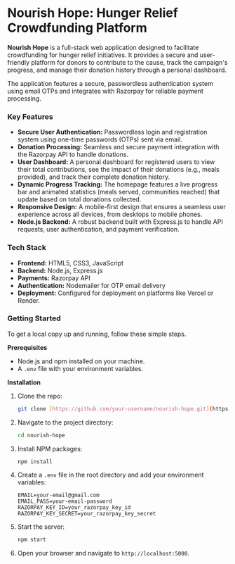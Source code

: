 # Nourish Hope: Hunger Relief Crowdfunding Platform

**Nourish Hope** is a full-stack web application designed to facilitate crowdfunding for hunger relief initiatives. It provides a secure and user-friendly platform for donors to contribute to the cause, track the campaign's progress, and manage their donation history through a personal dashboard.

The application features a secure, passwordless authentication system using email OTPs and integrates with Razorpay for reliable payment processing.

### Key Features

* **Secure User Authentication:** Passwordless login and registration system using one-time passwords (OTPs) sent via email.
* **Donation Processing:** Seamless and secure payment integration with the Razorpay API to handle donations.
* **User Dashboard:** A personal dashboard for registered users to view their total contributions, see the impact of their donations (e.g., meals provided), and track their complete donation history.
* **Dynamic Progress Tracking:** The homepage features a live progress bar and animated statistics (meals served, communities reached) that update based on total donations collected.
* **Responsive Design:** A mobile-first design that ensures a seamless user experience across all devices, from desktops to mobile phones.
* **Node.js Backend:** A robust backend built with Express.js to handle API requests, user authentication, and payment verification.

### Tech Stack

* **Frontend:** HTML5, CSS3, JavaScript
* **Backend:** Node.js, Express.js
* **Payments:** Razorpay API
* **Authentication:** Nodemailer for OTP email delivery
* **Deployment:** Configured for deployment on platforms like Vercel or Render.

### Getting Started

To get a local copy up and running, follow these simple steps.

**Prerequisites**

* Node.js and npm installed on your machine.
* A `.env` file with your environment variables.

**Installation**

1.  Clone the repo:
    ```sh
    git clone [https://github.com/your-username/nourish-hope.git](https://github.com/your-username/nourish-hope.git)
    ```
2.  Navigate to the project directory:
    ```sh
    cd nourish-hope
    ```
3.  Install NPM packages:
    ```sh
    npm install
    ```
4.  Create a `.env` file in the root directory and add your environment variables:
    ```env
    EMAIL=your-email@gmail.com
    EMAIL_PASS=your-email-password
    RAZORPAY_KEY_ID=your_razorpay_key_id
    RAZORPAY_KEY_SECRET=your_razorpay_key_secret
    ```
5.  Start the server:
    ```sh
    npm start
    ```
6.  Open your browser and navigate to `http://localhost:5000`.
